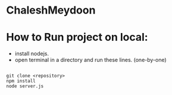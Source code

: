 # ChaleshMeydoon

# How to Run project on local:

* install nodejs.
* open terminal in a directory and run these lines. (one-by-one)
```

git clone <repository>
npm install
node server.js

```

